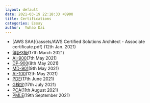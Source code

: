 ```yaml
---
layout: default
date: 2021-03-19 22:18:33 +0900
title: Certifications
categories: Essay
author:  Yuhao Dai
---
```


* [AWS SAA](/assets/AWS Certified Solutions Architect - Associate certificate.pdf) (12th Jan. 2021)
* [簿記3級](/assets/Boki3.pdf)(17th March 2021)
* [AI-900](/assets/AI-900.pdf)(7th May 2021)
* [DP-900](/assets/DP-900.pdf)(8th May 2021)
* [MD-901](/assets/MD-901.pdf)(9th May 2021)
* [AI-100](/assets/AI-100.pdf)(12th May 2021)
* [PDE](/assets/PDE.pdf)(17th June 2021)
* [G検定](/assets/G.pdf)(17th July 2021)
* [PCA](/assets/PCA.pdf)(11th August 2021)
* [PMLE](/assets/PMLE.pdf)(19th September 2021)
